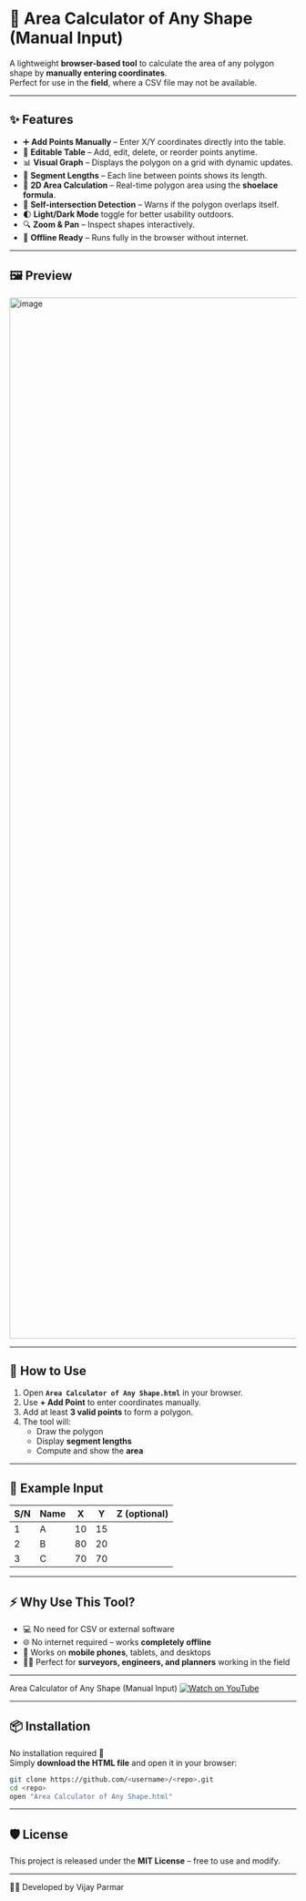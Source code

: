 # 📐 Area Calculator of Any Shape (Manual Input)

A lightweight **browser-based tool** to calculate the area of any polygon shape by **manually entering coordinates**.  
Perfect for use in the **field**, where a CSV file may not be available.  

---

## ✨ Features
- ➕ **Add Points Manually** – Enter X/Y coordinates directly into the table.  
- 📝 **Editable Table** – Add, edit, delete, or reorder points anytime.  
- 📊 **Visual Graph** – Displays the polygon on a grid with dynamic updates.  
- 📏 **Segment Lengths** – Each line between points shows its length.  
- 🧮 **2D Area Calculation** – Real-time polygon area using the **shoelace formula**.  
- 🚫 **Self-intersection Detection** – Warns if the polygon overlaps itself.  
- 🌓 **Light/Dark Mode** toggle for better usability outdoors.  
- 🔍 **Zoom & Pan** – Inspect shapes interactively.  
- 📱 **Offline Ready** – Runs fully in the browser without internet.  

---

## 🖼️ Preview
<img width="1829" height="1828" alt="image" src="https://github.com/user-attachments/assets/f6843d48-1045-418b-91bc-cd5ca3e02e2e" />


---

## 🚀 How to Use
1. Open **`Area Calculator of Any Shape.html`** in your browser.  
2. Use **+ Add Point** to enter coordinates manually.  
3. Add at least **3 valid points** to form a polygon.  
4. The tool will:
   - Draw the polygon
   - Display **segment lengths**
   - Compute and show the **area**  

---

## 📄 Example Input
| S/N | Name | X   | Y   | Z (optional) |
|-----|------|-----|-----|--------------|
| 1   | A    | 10  | 15  |              |
| 2   | B    | 80  | 20  |              |
| 3   | C    | 70  | 70  |              |

---

## ⚡ Why Use This Tool?
- 💻 No need for CSV or external software  
- 🌐 No internet required – works **completely offline**  
- 📱 Works on **mobile phones**, tablets, and desktops  
- 🧑‍💼 Perfect for **surveyors, engineers, and planners** working in the field  
______
Area Calculator of Any Shape (Manual Input)
[![Watch on YouTube](https://img.youtube.com/vi/Bo_QPFeNqxc/0.jpg)](https://youtube.com/shorts/Bo_QPFeNqxc?feature=share)

---

## 📦 Installation
No installation required 🎉  
Simply **download the HTML file** and open it in your browser:

```bash
git clone https://github.com/<username>/<repo>.git
cd <repo>
open "Area Calculator of Any Shape.html"
```

---

## 🛡️ License
This project is released under the **MIT License** – free to use and modify.  

---

👨‍💻 Developed by Vijay Parmar
